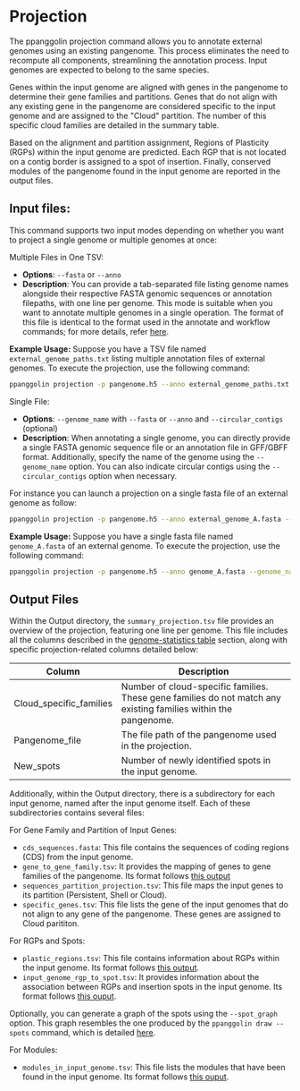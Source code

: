 # Projection

The ppanggolin projection command allows you to annotate external genomes using an existing pangenome. This process eliminates the need to recompute all components, streamlining the annotation process. Input genomes are expected to belong to the same species.

Genes within the input genome are aligned with genes in the pangenome to determine their gene families and partitions. Genes that do not align with any existing gene in the pangenome are considered specific to the input genome and are assigned to the "Cloud" partition. The number of this specific cloud families are detailed in the summary table.

Based on the alignment and partition assignment, Regions of Plasticity (RGPs) within the input genome are predicted. Each RGP that is not located on a contig border is assigned to a spot of insertion. Finally, conserved modules of the pangenome found in the input genome are reported in the output files.

## Input files:

This command supports two input modes depending on whether you want to project a single genome or multiple genomes at once:

Multiple Files in One TSV:
- **Options**: `--fasta` or `--anno`
- **Description**: You can provide a tab-separated file listing genome names alongside their respective FASTA genomic sequences or annotation filepaths, with one line per genome. This mode is suitable when you want to annotate multiple genomes in a single operation. The format of this file is identical to the format used in the annotate and workflow commands; for more details, refer [here](./PangenomeAnalyses/pangenomeAnnotation.md).


**Example Usage:**
Suppose you have a TSV file named `external_genome_paths.txt` listing multiple annotation files of external genomes.  To execute the projection, use the following command:
```bash
ppanggolin projection -p pangenome.h5 --anno external_genome_paths.txt
```



Single File:
- **Options**: `--genome_name` with `--fasta` or `--anno` and `--circular_contigs` (optional)
- **Description**: When annotating a single genome, you can directly provide a single FASTA genomic sequence file or an annotation file in GFF/GBFF format. Additionally, specify the name of the genome using the `--genome_name` option. You can also indicate circular contigs using the `--circular_contigs` option when necessary.

For instance you can launch a projection on a single fasta file of an external genome as follow:
```bash
ppanggolin projection -p pangenome.h5 --anno external_genome_A.fasta --genome_name genome_A
```

**Example Usage:**
Suppose you have a single fasta file named `genome_A.fasta` of an external genome. To execute the projection, use the following command:
```bash
ppanggolin projection -p pangenome.h5 --anno genome_A.fasta --genome_name genome_A
```

## Output Files

Within the Output directory, the `summary_projection.tsv` file provides an overview of the projection, featuring one line per genome. This file includes all the columns described in the [genome-statistics table](./PangenomeAnalyses/pangenomeStat.md#genome-statistics-table) section, along with specific projection-related columns detailed below:

| Column                      | Description                                                                                   |
|-----------------------------|-----------------------------------------------------------------------------------------------|
| Cloud_specific_families     | Number of cloud-specific families. These gene families do not match any existing families within the pangenome. |
| Pangenome_file              | The file path of the pangenome used in the projection.                                           |
| New_spots                   | Number of newly identified spots in the input genome.                                            |



Additionally, within the Output directory, there is a subdirectory for each input genome, named after the input genome itself. Each of these subdirectories contains several files:


For Gene Family and Partition of Input Genes:

- `cds_sequences.fasta`: This file contains the sequences of coding regions (CDS) from the input genome.
- `gene_to_gene_family.tsv`: It provides the mapping of genes to gene families of the pangenome. Its format follows [this output](Outputs.md#gene-families-and-genes)
- `sequences_partition_projection.tsv`: This file maps the input genes to its partition (Persistent, Shell or Cloud).
- `specific_genes.tsv`: This file lists the gene of the input genomes that do not align to any gene of the pangenome. These genes are assigned to Cloud parititon. 

For RGPs and Spots:

- `plastic_regions.tsv`: This file contains information about RGPs within the input genome. Its format follows [this output](RGP/rgpOutputs.md#rgp-outputs).
- `input_genome_rgp_to_spot.tsv`: It provides information about the association between RGPs and insertion spots in the input genome. Its format follows [this ouput](RGP/rgpOutputs.md#summarize-spots).

Optionally, you can generate a graph of the spots using the `--spot_graph` option. This graph resembles the one produced by the `ppanggolin draw --spots` command, which is detailed [here](RGP/rgpOutputs.md#draw-spots).

For Modules:

- `modules_in_input_genome.tsv`: This file lists the modules that have been found in the input genome. Its format follows [this ouput](Modules/moduleOutputs.md#module-outputs).



